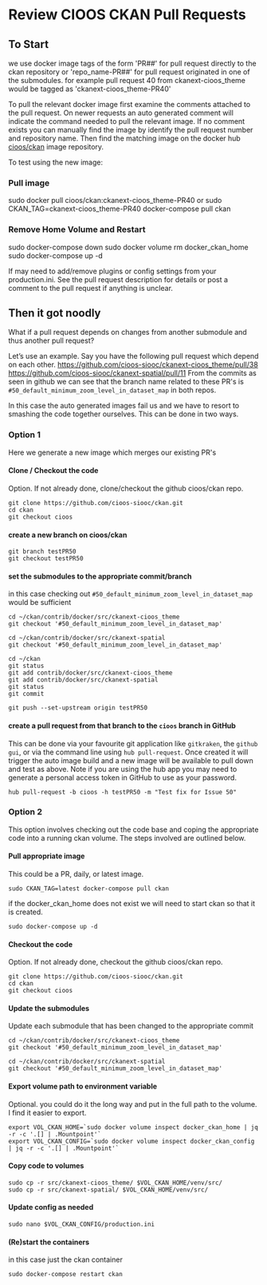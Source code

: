 # Review CIOOS CKAN Pull Requests

## To Start
we use docker image tags of the form 'PR##' for pull request directly to the
ckan repository or 'repo_name-PR##' for pull request originated in one of the
submodules. for example pull request 40 from ckanext-cioos_theme would be tagged
as 'ckanext-cioos_theme-PR40'

To pull the relevant docker image first examine the comments attached to the pull request.
On newer requests an auto generated comment will indicate the command needed to
pull the relevant image. If no comment exists you can manually find the image
by identify the pull request number and repository name. Then find the matching
image on the docker hub [cioos/ckan](https://hub.docker.com/repository/docker/cioos/ckan)
image repository.

To test using the new image:

### Pull image
sudo docker pull cioos/ckan:ckanext-cioos_theme-PR40
or
sudo CKAN_TAG=ckanext-cioos_theme-PR40 docker-compose pull ckan

### Remove Home Volume and Restart
sudo docker-compose down
sudo docker volume rm docker_ckan_home
sudo docker-compose up -d

If may need to add/remove plugins or config settings from your production.ini.
See the pull request description for details or post a comment to the pull request
if anything is unclear.

## Then it got noodly
What if a pull request depends on changes from another submodule and thus another
pull request?

Let’s use an example. Say you have the following pull request which depend on each other.
https://github.com/cioos-siooc/ckanext-cioos_theme/pull/38
https://github.com/cioos-siooc/ckanext-spatial/pull/11
From the commits as seen in github we can see that the branch name related to these PR's is
`#50_default_minimum_zoom_level_in_dataset_map` in both repos.


In this case the auto generated images fail us and we have to resort to smashing
the code together ourselves. This can be done in two ways.

### Option 1
Here we generate a new image which merges our existing PR's
#### Clone / Checkout the code
Option. If not already done, clone/checkout the github cioos/ckan repo.
```
git clone https://github.com/cioos-siooc/ckan.git
cd ckan
git checkout cioos
```

#### create a new branch on cioos/ckan
```
git branch testPR50
git checkout testPR50
```

#### set the submodules to the appropriate commit/branch
in this case checking out `#50_default_minimum_zoom_level_in_dataset_map` would be sufficient
```
cd ~/ckan/contrib/docker/src/ckanext-cioos_theme
git checkout '#50_default_minimum_zoom_level_in_dataset_map'

cd ~/ckan/contrib/docker/src/ckanext-spatial
git checkout '#50_default_minimum_zoom_level_in_dataset_map'

cd ~/ckan
git status
git add contrib/docker/src/ckanext-cioos_theme
git add contrib/docker/src/ckanext-spatial
git status
git commit

git push --set-upstream origin testPR50
```

#### create a pull request from that branch to the `cioos` branch in GitHub
This can be done via your favourite git application like `gitkraken`, the `github gui`,
or via the command line using `hub pull-request`. Once created it will trigger
the auto image build and a new image will be available to pull down and test as above.
Note if you are using the hub app you may need to generate a personal access
token in GitHub to use as your password.

```
hub pull-request -b cioos -h testPR50 -m "Test fix for Issue 50"
```

### Option 2
This option involves checking out the code base and coping the appropriate code into
a running ckan volume. The steps involved are outlined below.

#### Pull appropriate image
This could be a PR, daily, or latest image.
```
sudo CKAN_TAG=latest docker-compose pull ckan
```

if the docker_ckan_home does not exist we will need to start ckan so that it is created.
```
sudo docker-compose up -d
```

#### Checkout the code
Option. If not already done, checkout the github cioos/ckan repo.
```
git clone https://github.com/cioos-siooc/ckan.git
cd ckan
git checkout cioos
```

#### Update the submodules
Update each submodule that has been changed to the appropriate commit
```
cd ~/ckan/contrib/docker/src/ckanext-cioos_theme
git checkout '#50_default_minimum_zoom_level_in_dataset_map'

cd ~/ckan/contrib/docker/src/ckanext-spatial
git checkout '#50_default_minimum_zoom_level_in_dataset_map'
```

#### Export volume path to environment variable
Optional. you could do it the long way and put in the full path to the volume.
I find it easier to export.
```
export VOL_CKAN_HOME=`sudo docker volume inspect docker_ckan_home | jq -r -c '.[] | .Mountpoint'`
export VOL_CKAN_CONFIG=`sudo docker volume inspect docker_ckan_config | jq -r -c '.[] | .Mountpoint'`
```
#### Copy code to volumes
```
sudo cp -r src/ckanext-cioos_theme/ $VOL_CKAN_HOME/venv/src/
sudo cp -r src/ckanext-spatial/ $VOL_CKAN_HOME/venv/src/
```

#### Update config as needed
```
sudo nano $VOL_CKAN_CONFIG/production.ini
```

#### (Re)start the containers
in this case just the ckan container
```
sudo docker-compose restart ckan
```
